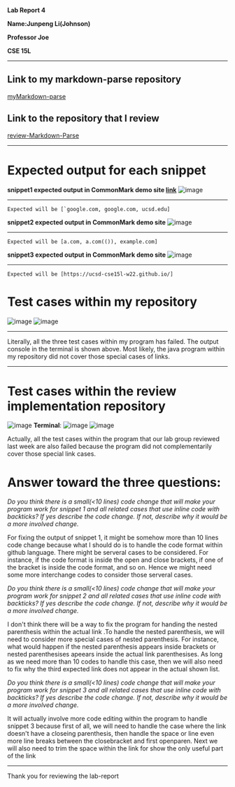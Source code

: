 >
**Lab Report 4**
>
**Name:Junpeng Li(Johnson)**
>
**Professor Joe**
>
**CSE 15L**
>
___
## Link to my markdown-parse repository
[myMarkdown-parse](https://github.com/johnsonli010801/markdown-parse)
>
## Link to the repository that I review
[review-Markdown-Parse](https://github.com/Darrengn/markdown-parse)
___
# Expected output for each snippet
>
**snippet1 expected output in CommonMark demo site [link](https://spec.commonmark.org/dingus/)**
![image](lab4-1.png)
___
```
Expected will be [`google.com, google.com, ucsd.edu]
```
>
**snippet2 expected output in CommonMark demo site**
![image](lab4-2.png)
___
```
Expected will be [a.com, a.com(()), example.com]
```
>
**snippet3 expected output in CommonMark demo site**
![image](lab4-3.png)
___
```
Expected will be [https://ucsd-cse15l-w22.github.io/]
```
>
# Test cases within my repository
![image](lab4-myTest.JPG)
![image](lab4-myTestTerminal.png)
___
>
Literally, all the three test cases within my program has failed. The output console in the terminal is shown above. Most likely, the java program within my repository did not cover those special cases of links.
>
___
# Test cases within the review implementation repository
![image](lab4-reviewImpleTest.png)
**Terminal**:
![image](lab4-reviewTestTerminal1.png)
![image](lab4-reviewTestTerminal2.png)
>
Actually, all the test cases within the program that our lab group reviewed last week are also failed because the program did not complementarily cover those special link cases.

# Answer toward the three questions:
>
*Do you think there is a small(<10 lines) code change that will make your program work for snippet 1 and all related cases that use inline code with backticks? If yes describe the code change. If not, describe why it would be a more involved change.*
>
For fixing the output of snippet 1, it might be somehow more than 10 lines code change because what I should do is to handle the code format within github language. There might be serveral cases to be considered. For instance, if the code format is inside the open and close brackets, if one of the bracket is inside the code format, and so on. Hence we might need some more interchange codes to consider those serveral cases.
>
*Do you think there is a small(<10 lines) code change that will make your program work for snippet 2 and all related cases that use inline code with backticks? If yes describe the code change. If not, describe why it would be a more involved change.*
> 
I don't think there will be a way to fix the program for handing the nested parenthesis within the actual link .To handle the nested parenthesis, we will need to consider more special cases of nested parenthesis. For instance, what would happen if the nested parenthesis appears inside brackets or nested parenthesises apeears inside the actual link parenthesises. As long as we need more than 10 codes to handle this case, then we will also need to fix why the third expected link does not appear in the actual shown list.
>
*Do you think there is a small(<10 lines) code change that will make your program work for snippet 3 and all related cases that use inline code with backticks? If yes describe the code change. If not, describe why it would be a more involved change.*
> 
It will actually involve more code editing within  the program to handle snippet 3 because first of all, we will need to handle the case where the link doesn't have a closeing parenthesis, then handle the space  or line even more line breaks between the closebracket and first openparen. Next we will also need to trim the space within the link for show the only useful part of the link
>
___
Thank you for reviewing the lab-report

